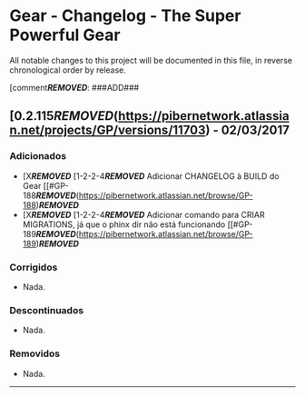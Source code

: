 # Gear - Changelog - The Super Powerful Gear

All notable changes to this project will be documented in this file, in reverse chronological order by release.

[comment***REMOVED***: ###ADD###

## [0.2.115***REMOVED***(https://pibernetwork.atlassian.net/projects/GP/versions/11703) - 02/03/2017

### Adicionados

- [X***REMOVED*** [1-2-2-4***REMOVED*** Adicionar CHANGELOG à BUILD do Gear [[#GP-188***REMOVED***(https://pibernetwork.atlassian.net/browse/GP-188)***REMOVED***
- [X***REMOVED*** [1-2-2-4***REMOVED*** Adicionar comando para CRIAR MIGRATIONS, já que o phinx dir não está funcionando [[#GP-189***REMOVED***(https://pibernetwork.atlassian.net/browse/GP-189)***REMOVED***

### Corrigidos

- Nada.

### Descontinuados

- Nada.

### Removidos

- Nada.

---
